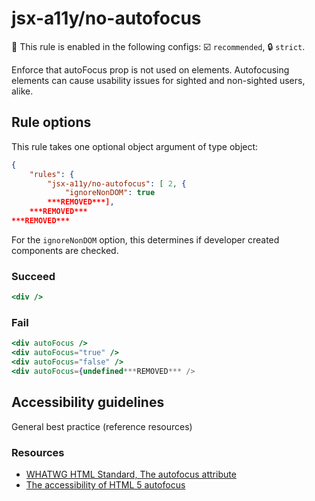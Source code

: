 # jsx-a11y/no-autofocus

💼 This rule is enabled in the following configs: ☑️ `recommended`, 🔒 `strict`.

<!-- end auto-generated rule header -->

Enforce that autoFocus prop is not used on elements. Autofocusing elements can cause usability issues for sighted and non-sighted users, alike.

## Rule options

This rule takes one optional object argument of type object:

```json
{
    "rules": {
        "jsx-a11y/no-autofocus": [ 2, {
            "ignoreNonDOM": true
        ***REMOVED***],
    ***REMOVED***
***REMOVED***
```

For the `ignoreNonDOM` option, this determines if developer created components are checked.

### Succeed
```jsx
<div />
```

### Fail
```jsx
<div autoFocus />
<div autoFocus="true" />
<div autoFocus="false" />
<div autoFocus={undefined***REMOVED*** />
```

## Accessibility guidelines
General best practice (reference resources)

### Resources
- [WHATWG HTML Standard, The autofocus attribute](https://html.spec.whatwg.org/multipage/interaction.html#attr-fe-autofocus)
- [The accessibility of HTML 5 autofocus](https://www.brucelawson.co.uk/2009/the-accessibility-of-html-5-autofocus/)
